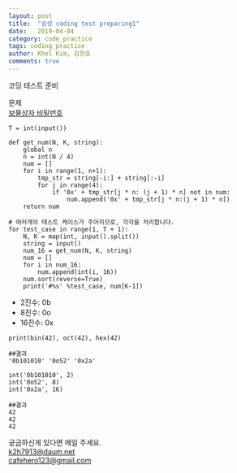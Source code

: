 ```yaml
---
layout: post
title:  "삼성 coding test preparing1"
date:   2019-04-04
category: code_practice
tags: coding_practice
author: Khel Kim, 김현호
comments: true
---
```


코딩 테스트 준비  

문제   
[보물상자 비밀번호](https://www.swexpertacademy.com/main/code/problem/problemDetail.do?contestProbId=AWXRUN9KfZ8DFAUo)

~~~
T = int(input())

def get_num(N, K, string):
    global n
    n = int(N / 4)
    num = []
    for i in range(1, n+1):
        tmp_str = string[-i:] + string[:-i]
        for j in range(4):
            if '0x' + tmp_str[j * n: (j + 1) * n] not in num:
                num.append('0x' + tmp_str[j * n:(j + 1) * n])
    return num

# 여러개의 테스트 케이스가 주어지므로, 각각을 처리합니다.
for test_case in range(1, T + 1):
    N, K = map(int, input().split())
    string = input()
    num_16 = get_num(N, K, string)
    num = []
    for i in num_16:
        num.append(int(i, 16))
    num.sort(reverse=True)
    print('#%s' %test_case, num[K-1])
~~~

- 2진수: 0b
- 8진수: 0o
- 16진수: 0x

~~~
print(bin(42), oct(42), hex(42)
~~~
~~~
##결과
'0b101010' '0o52' '0x2a'
~~~
~~~
int('0b101010', 2)
int('0o52', 8)
int('0x2a', 16)
~~~
~~~
##결과
42
42
42
~~~









궁금하신게 있다면 메일 주세요.  
k2h7913@daum.net  
cafehero123@gmail.com    

